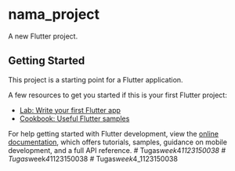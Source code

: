# nama_project

A new Flutter project.

## Getting Started

This project is a starting point for a Flutter application.

A few resources to get you started if this is your first Flutter project:

- [Lab: Write your first Flutter app](https://docs.flutter.dev/get-started/codelab)
- [Cookbook: Useful Flutter samples](https://docs.flutter.dev/cookbook)

For help getting started with Flutter development, view the
[online documentation](https://docs.flutter.dev/), which offers tutorials,
samples, guidance on mobile development, and a full API reference.
#   T u g a s _ w e e k _ 4 _ 1 1 2 3 1 5 0 0 3 8  
 #   T u g a s _ w e e k _ 4 _ 1 1 2 3 1 5 0 0 3 8  
 #   T u g a s _ w e e k _ 4 _ 1 1 2 3 1 5 0 0 3 8  
 